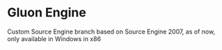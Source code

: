 # Gluon Engine
Custom Source Engine branch based on Source Engine 2007, as of now, only available in Windows in x86
